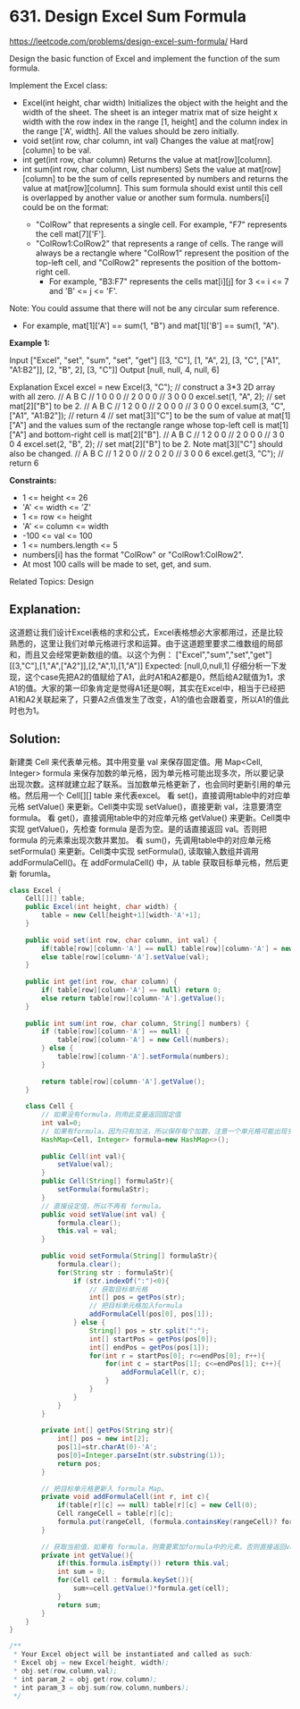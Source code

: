 # 631. Design Excel Sum Formula
<https://leetcode.com/problems/design-excel-sum-formula/>
Hard

Design the basic function of Excel and implement the function of the sum formula.

Implement the Excel class:

* Excel(int height, char width) Initializes the object with the height and the width of the sheet. The sheet is an integer matrix mat of size height x width with the row index in the range [1, height] and the column index in the range ['A', width]. All the values should be zero initially.
* void set(int row, char column, int val) Changes the value at mat[row][column] to be val.
* int get(int row, char column) Returns the value at mat[row][column].
* int sum(int row, char column, List<String> numbers) Sets the value at mat[row][column] to be the sum of cells represented by numbers and returns the value at mat[row][column]. This sum formula should exist until this cell is overlapped by another value or another sum formula. numbers[i] could be on the format:
  * "ColRow" that represents a single cell.
For example, "F7" represents the cell mat[7]['F'].
  * "ColRow1:ColRow2" that represents a range of cells. The range will always be a rectangle where "ColRow1" represent the position of the top-left cell, and "ColRow2" represents the position of the bottom-right cell.
    * For example, "B3:F7" represents the cells mat[i][j] for 3 <= i <= 7 and 'B' <= j <= 'F'.

Note: You could assume that there will not be any circular sum reference.
  * For example, mat[1]['A'] == sum(1, "B") and mat[1]['B'] == sum(1, "A").
 

**Example 1:**

Input
["Excel", "set", "sum", "set", "get"]
[[3, "C"], [1, "A", 2], [3, "C", ["A1", "A1:B2"]], [2, "B", 2], [3, "C"]]
Output
[null, null, 4, null, 6]

Explanation
Excel excel = new Excel(3, "C");
 // construct a 3*3 2D array with all zero.
 //   A B C
 // 1 0 0 0
 // 2 0 0 0
 // 3 0 0 0
excel.set(1, "A", 2);
 // set mat[2]["B"] to be 2.
 //   A B C
 // 1 2 0 0
 // 2 0 0 0
 // 3 0 0 0
excel.sum(3, "C", ["A1", "A1:B2"]); // return 4
 // set mat[3]["C"] to be the sum of value at mat[1]["A"] and the values sum of the rectangle range whose top-left cell is mat[1]["A"] and bottom-right cell is mat[2]["B"].
 //   A B C
 // 1 2 0 0
 // 2 0 0 0
 // 3 0 0 4
excel.set(2, "B", 2);
 // set mat[2]["B"] to be 2. Note mat[3]["C"] should also be changed.
 //   A B C
 // 1 2 0 0
 // 2 0 2 0
 // 3 0 0 6
excel.get(3, "C"); // return 6
 

**Constraints:**

* 1 <= height <= 26
* 'A' <= width <= 'Z'
* 1 <= row <= height
* 'A' <= column <= width
* -100 <= val <= 100
* 1 <= numbers.length <= 5
* numbers[i] has the format "ColRow" or "ColRow1:ColRow2".
* At most 100 calls will be made to set, get, and sum.

Related Topics: Design

## Explanation: 
这道题让我们设计Excel表格的求和公式，Excel表格想必大家都用过，还是比较熟悉的，这里让我们对单元格进行求和运算。由于这道题里要求二维数组的局部和，而且又会经常更新数组的值。以这个为例：
  ["Excel","sum","set","get"]
  [[3,"C"],[1,"A",["A2"]],[2,"A",1],[1,"A"]]
  Expected:
  [null,0,null,1]
仔细分析一下发现，这个case先把A2的值赋给了A1，此时A1和A2都是0，然后给A2赋值为1，求A1的值。大家的第一印象肯定是觉得A1还是0啊，其实在Excel中，相当于已经把A1和A2关联起来了，只要A2点值发生了改变，A1的值也会跟着变，所以A1的值此时也为1。

## Solution: 
新建类 Cell 来代表单元格。其中用变量 val 来保存固定值。用 Map<Cell, Integer> formula 来保存加数的单元格，因为单元格可能出现多次，所以要记录出现次数。这样就建立起了联系。当加数单元格更新了，也会同时更新引用的单元格。然后用一个 Cell[][] table 来代表excel。
看 set()，直接调用table中的对应单元格 setValue() 来更新。Cell类中实现 setValue()，直接更新 val，注意要清空 formula。
看 get()，直接调用table中的对应单元格 getValue() 来更新。Cell类中实现 getValue()，先检查 formula 是否为空。是的话直接返回 val。否则把 formula 的元素乘出现次数并累加。
看 sum()，先调用table中的对应单元格 setFormula() 来更新。Cell类中实现 setFormula(), 读取输入数组并调用 addFormulaCell()。在 addFormulaCell() 中，从 table 获取目标单元格，然后更新 forumla。

```java
class Excel {
    Cell[][] table;
    public Excel(int height, char width) {
        table = new Cell[height+1][width-'A'+1];
    }
    
    public void set(int row, char column, int val) {
        if(table[row][column-'A'] == null) table[row][column-'A'] = new Cell (val); 
        else table[row][column-'A'].setValue(val); 
    }
    
    public int get(int row, char column) {
        if( table[row][column-'A'] == null) return 0;
        else return table[row][column-'A'].getValue();  
    }
    
    public int sum(int row, char column, String[] numbers) {
        if (table[row][column-'A'] == null) {
            table[row][column-'A'] = new Cell(numbers);
        } else {
            table[row][column-'A'].setFormula(numbers);
        }
        
        return table[row][column-'A'].getValue();
    }
    
    class Cell {
        // 如果没有formula，则用此变量返回固定值
        int val=0;
        // 如果有formula。因为只有加法，所以保存每个加数，注意一个单元格可能出现多次。所以需要记录出现的次数
        HashMap<Cell, Integer> formula=new HashMap<>();
        
        public Cell(int val){
            setValue(val); 
        }
        public Cell(String[] formulaStr){
            setFormula(formulaStr);
        }
        // 直接设定值，所以不再有 formula。
        public void setValue(int val) {           
            formula.clear();     
            this.val = val;
        }
        
        public void setFormula(String[] formulaStr){
            formula.clear();            
            for(String str : formulaStr){
                if (str.indexOf(":")<0){
                    // 获取目标单元格
                    int[] pos = getPos(str);
                    // 把目标单元格加入formula
                    addFormulaCell(pos[0], pos[1]);
                } else {
                    String[] pos = str.split(":");
                    int[] startPos = getPos(pos[0]);
                    int[] endPos = getPos(pos[1]);
                    for(int r = startPos[0]; r<=endPos[0]; r++){
                        for(int c = startPos[1]; c<=endPos[1]; c++){
                            addFormulaCell(r, c);
                        }
                    }
                }
            }
        }
        
        private int[] getPos(String str){
            int[] pos = new int[2];
            pos[1]=str.charAt(0)-'A';
            pos[0]=Integer.parseInt(str.substring(1));
            return pos;
        }
        
        // 把目标单元格更新入 formula Map。
        private void addFormulaCell(int r, int c){
            if(table[r][c] == null) table[r][c] = new Cell(0);
            Cell rangeCell = table[r][c];                            
            formula.put(rangeCell, (formula.containsKey(rangeCell)? formula.get(rangeCell) : 0)+1);
        }
        
        // 获取当前值，如果有 formula，则需要累加formula中的元素。否则直接返回val。
        private int getValue(){
            if(this.formula.isEmpty()) return this.val;
            int sum = 0;
            for(Cell cell : formula.keySet()){
                sum+=cell.getValue()*formula.get(cell);
            }
            return sum;
        }
    }
}

/**
 * Your Excel object will be instantiated and called as such:
 * Excel obj = new Excel(height, width);
 * obj.set(row,column,val);
 * int param_2 = obj.get(row,column);
 * int param_3 = obj.sum(row,column,numbers);
 */
```
